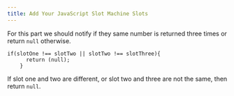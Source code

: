 ```yaml
---
title: Add Your JavaScript Slot Machine Slots
---
```

For this part we should notify if they same number is returned three times or return `null` otherwise.

    if(slotOne !== slotTwo || slotTwo !== slotThree){
          return (null);
        }

If slot one and two are different, or slot two and three are not the same, then return `null`.